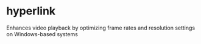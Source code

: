 # hyperlink
Enhances video playback by optimizing frame rates and resolution settings on Windows-based systems
